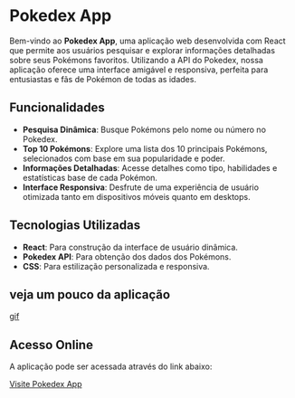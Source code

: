 # Pokedex App

Bem-vindo ao **Pokedex App**, uma aplicação web desenvolvida com React que permite aos usuários pesquisar e explorar informações detalhadas sobre seus Pokémons favoritos. Utilizando a API do Pokedex, nossa aplicação oferece uma interface amigável e responsiva, perfeita para entusiastas e fãs de Pokémon de todas as idades.

## Funcionalidades

- **Pesquisa Dinâmica**: Busque Pokémons pelo nome ou número no Pokedex.
- **Top 10 Pokémons**: Explore uma lista dos 10 principais Pokémons, selecionados com base em sua popularidade e poder.
- **Informações Detalhadas**: Acesse detalhes como tipo, habilidades e estatísticas base de cada Pokémon.
- **Interface Responsiva**: Desfrute de uma experiência de usuário otimizada tanto em dispositivos móveis quanto em desktops.

## Tecnologias Utilizadas

- **React**: Para construção da interface de usuário dinâmica.
- **Pokedex API**: Para obtenção dos dados dos Pokémons.
- **CSS**: Para estilização personalizada e responsiva.

## veja um pouco da aplicação

[gif](gif.gif)

## Acesso Online

A aplicação pode ser acessada através do link abaixo:

[Visite Pokedex App](coloque-aqui-o-link)


